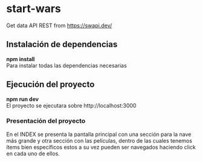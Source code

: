 # start-wars
Get data API REST from https://swapi.dev/

## Instalación de dependencias
**npm install**  
Para instalar todas las dependencias necesarias

## Ejecución del proyecto
**npm run dev**  
El proyecto se ejecutara sobre http://localhost:3000

### Presentación del proyecto
En el INDEX se presenta la pantalla principal con una sección para la nave más grande y otra sección con las películas, dentro de las cuales tenemos ítems bien específicos estos a su vez pueden ser navegados haciendo click en cada uno de ellos.

